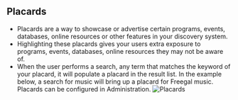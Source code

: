 ## Placards
- Placards are a way to showcase or advertise certain programs, events, databases, online resources or other features in your discovery system.
- Highlighting these placards gives your users extra exposure to programs, events, databases, online resources they may not be aware of. 
- When the user performs a search, any term that matches the keyword of your placard, it will populate a placard in the result list. In the example below, a search for music will bring up a placard for Freegal music. Placards can be configured in Administration.
![Placards](/manual/images/placards.png)
